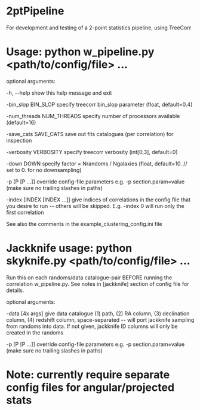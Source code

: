 # 2ptPipeline
For development and testing of a 2-point statistics pipeline, using TreeCorr

# Usage: python w_pipeline.py <path/to/config/file> ...

optional arguments:

  -h, --help    show this help message and exit
  
  -bin_slop BIN_SLOP    specify treecorr bin_slop parameter (float, default=0.4)
                        
  -num_threads NUM_THREADS    specify number of processors available (default=16)
                       
  -save_cats SAVE_CATS    save out fits catalogues (per correlation) for inspection
  
  -verbosity VERBOSITY  specify treecorr verbosity (int[0,3], default=0)
  
  -down DOWN            specify factor = Nrandoms / Ngalaxies (float,
                        default=10. // set to 0. for no downsampling)
                        
  -p [P [P ...]]    override config-file parameters e.g. -p section.param=value (make sure no trailing slashes in paths)
                        
  -index [INDEX [INDEX ...]]    give indices of correlations in the config file that you desire to run -- others will be skipped. E.g. -index 0 will run only the first correlation
                        
See also the comments in the example_clustering_config.ini file

# Jackknife usage: python skyknife.py <path/to/config/file> ...

Run this on each randoms/data catalogue-pair BEFORE running the correlation w_pipeline.py. See notes in [jackknife] section of config file for details.

optional arguments:

  
  -data [4x args]    give data catalogue (1) path, (2) RA column, (3) declination column, (4) redshift column, space-separated -- will port jackknife sampling from randoms into data. If not given, jackknife ID columns will only be created in the randoms
                        
  -p [P [P ...]]    override config-file parameters e.g. -p section.param=value (make sure no trailing slashes in paths)

# Note: currently require separate config files for angular/projected stats
